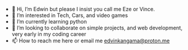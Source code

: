 - 👋 Hi, I’m Edwin but please I insist you call me Eze or Vince.
- 👀 I’m interested in Tech, Cars, and video games
- 🌱 I’m currently learning python
- 💞️ I’m looking to collaborate on simple projects, and web development, very early in my coding career
- 📫 How to reach me here or email me edvinkangama@proton.me

<!---
edvin-kangama/edvin-kangama is a ✨ special ✨ repository because its `README.md` (this file) appears on your GitHub profile.
You can click the Preview link to take a look at your changes.
--->
